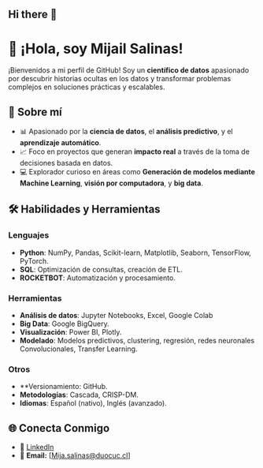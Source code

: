 ## Hi there 👋

<!--
**MijailS/MijailS** is a ✨ _special_ ✨ repository because its `README.md` (this file) appears on your GitHub profile.

Here are some ideas to get you started:

- 🔭 I’m currently working on ...
- 🌱 I’m currently learning ...
- 👯 I’m looking to collaborate on ...
- 🤔 I’m looking for help with ...
- 💬 Ask me about ...
- 📫 How to reach me: ...
- 😄 Pronouns: ...
- ⚡ Fun fact: ...
-->
# 👋 ¡Hola, soy Mijail Salinas!  
¡Bienvenidos a mi perfil de GitHub! Soy un **científico de datos** apasionado por descubrir historias ocultas en los datos y transformar problemas complejos en soluciones prácticas y escalables.

## 🧠 **Sobre mí**
- 📊 Apasionado por la **ciencia de datos**, el **análisis predictivo**, y el **aprendizaje automático**.
- 📈 Foco en proyectos que generan **impacto real** a través de la toma de decisiones basada en datos.
- 💻 Explorador curioso en áreas como **Generación de modelos mediante Machine Learning**, **visión por computadora**, y **big data**.

## 🛠️ **Habilidades y Herramientas**
### Lenguajes
- **Python**: NumPy, Pandas, Scikit-learn, Matplotlib, Seaborn, TensorFlow, PyTorch.
- **SQL**: Optimización de consultas, creación de ETL.
- **ROCKETBOT**: Automatización y procesamiento.

### Herramientas
- **Análisis de datos**: Jupyter Notebooks, Excel, Google Colab
- **Big Data**: Google BigQuery.
- **Visualización**: Power BI, Plotly.
- **Modelado**: Modelos predictivos, clustering, regresión, redes neuronales Convolucionales, Transfer Learning.

### Otros
- **Versionamiento: GitHub.
- **Metodologías**: Cascada, CRISP-DM.
- **Idiomas**: Español (nativo), Inglés (avanzado).

<!---## 💡 **Proyectos Destacados**
### 🔍 [Nombre del Proyecto 1]  
**Descripción breve:** Creé un modelo predictivo para [resolver un problema específico] utilizando [herramientas y técnicas].  
🔗 **Repositorio:** [Enlace al repositorio] ---->



## 🌐 **Conecta Conmigo**
- 💼 [LinkedIn](https://www.linkedin.com/in/mijail-salinas-alvarez-407941197/)
- 📧 **Email:** [Mija.salinas@duocuc.cl]
